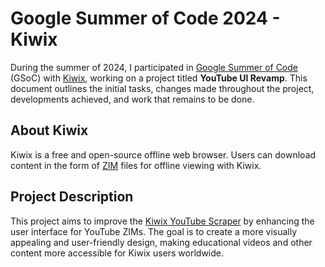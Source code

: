 # Google Summer of Code 2024 - Kiwix

During the summer of 2024, I participated in [Google Summer of Code](https://summerofcode.withgoogle.com/) (GSoC) with [Kiwix](https://kiwix.org/), working on a project titled **YouTube UI Revamp**. This document outlines the initial tasks, changes made throughout the project, developments achieved, and work that remains to be done.

## About Kiwix

Kiwix is a free and open-source offline web browser. Users can download content in the form of [ZIM](https://wiki.openzim.org/wiki/ZIM_file_format) files for offline viewing with Kiwix.

## Project Description

This project aims to improve the [Kiwix YouTube Scraper](https://github.com/openzim/youtube) by enhancing the user interface for YouTube ZIMs. The goal is to create a more visually appealing and user-friendly design, making educational videos and other content more accessible for Kiwix users worldwide.
